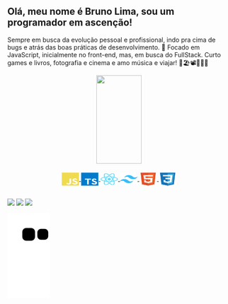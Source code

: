 ## Olá, meu nome é Bruno Lima, sou um programador em ascenção!

<p>Sempre em busca da evolução pessoal e profissional, indo pra cima de bugs e atrás das boas práticas de desenvolvimento. 🚀 Focado em JavaScript, inicialmente no front-end, mas, em busca do FullStack. Curto games e livros, fotografia e cinema e amo música e viajar! 🎸🏖️📽️📸📖🤓</p>
<div align="center">
  <a href="https://github.com/brunolyma">
  <img height="200" width="45%" src="https://github-readme-stats.vercel.app/api/top-langs/?username=brunolyma&layout=compact&langs_count=7&theme=dracula"/>
</div>
<div align="center" style="display: inline_block"><br>
  <img align="center" alt="Bruno-Js" height="30" width="40" src="https://raw.githubusercontent.com/devicons/devicon/master/icons/javascript/javascript-plain.svg">
  <img align="center" alt="Bruno-CSS" height="30" width="40" src="https://github.com/devicons/devicon/blob/master/icons/typescript/typescript-original.svg">
  <img align="center" alt="Bruno-React" height="30" width="40" src="https://raw.githubusercontent.com/devicons/devicon/master/icons/react/react-original.svg">
  <img align="center" alt="Bruno-CSS" height="30" width="40" src="https://github.com/devicons/devicon/blob/master/icons/tailwindcss/tailwindcss-plain.svg">
  <img align="center" alt="Bruno-HTML" height="30" width="40" src="https://raw.githubusercontent.com/devicons/devicon/master/icons/html5/html5-original.svg">
  <img align="center" alt="Bruno-CSS" height="30" width="40" src="https://raw.githubusercontent.com/devicons/devicon/master/icons/css3/css3-original.svg">
</div>
  
  ##
 
<div> 
  <a href = "mailto:brunoadl88@gmail.com"><img src="https://img.shields.io/badge/-Gmail-%23333?style=for-the-badge&logo=gmail&logoColor=white" target="_blank"></a>
  <a href="https://instagram.com/brunolimaph" target="_blank"><img src="https://img.shields.io/badge/-Instagram-%23E4405F?style=for-the-badge&logo=instagram&logoColor=white" target="_blank"></a>
  <a href="https://www.linkedin.com/in/brunolimajs" target="_blank"><img src="https://img.shields.io/badge/-LinkedIn-%230077B5?style=for-the-badge&logo=linkedin&logoColor=white" target="_blank"></a> 
 
  ![Snake animation](https://github.com/brunolyma/brunolyma/blob/output/github-contribution-grid-snake.svg)
 
</div>
